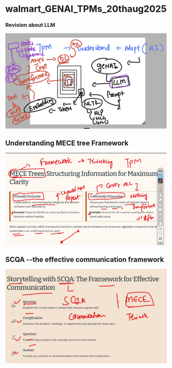 # walmart_GENAI_TPMs_20thaug2025

### Revision about LLM 

<img src="rev1.png">

## Understanding MECE tree Framework

<img src="mece1.png">

## SCQA --the effective communication framework 

<img src="scqa.png">